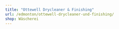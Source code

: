 ```yaml
---
title: "Ottewell Drycleaner & Finishing"
url: /edmonton/ottewell-drycleaner-und-finishing/
shop: Wäscherei
---
```

